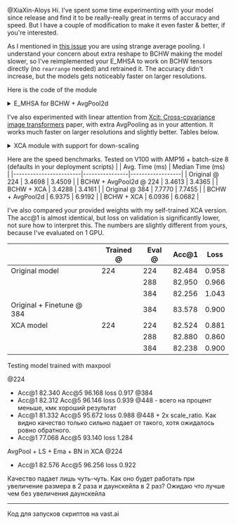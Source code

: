 @XiaXin-Aloys 
Hi. I've spent some time experimenting with your model since release and find it to be really-really great in terms of accuracy and speed. But I have a couple of modification to make it even faster & better, if you're interested. 

As I mentioned in [this issue](https://github.com/bytedance/Next-ViT/issues/2) you are using strange average pooling. I understand your concern about extra reshape to BCHW making the model slower, so I've reimplemented your E_MHSA to work on BCHW tensors directly (no `rearrange` needed) and retrained it. The accuracy didn't increase, but the models gets noticeably faster on larger resolutions. 

Here is the code of the module

<details>
  <summary>E_MHSA for BCHW + AvgPool2d </summary>
  
  ```python
  class E_MHSA(nn.Module):
    """
    Efficient Multi-Head Self Attention for BCHW input and proper AvgPool 
    """
    def __init__(self, dim, out_dim=None, head_dim=32, qkv_bias=True, qk_scale=None,
                 attn_drop=0, proj_drop=0., sr_ratio=1):
        super().__init__()
        self.dim = dim
        self.out_dim = out_dim if out_dim is not None else dim
        self.num_heads = self.dim // head_dim
        self.scale = qk_scale or head_dim ** -0.5
        self.q = nn.Conv2d(dim, self.dim, kernel_size=1, bias=qkv_bias)
        self.k = nn.Conv2d(dim, self.dim, kernel_size=1, bias=qkv_bias)
        self.v = nn.Conv2d(dim, self.dim, kernel_size=1, bias=qkv_bias)
        self.proj = nn.Conv2d(self.dim, self.out_dim, kernel_size=1)
        self.attn_drop = nn.Dropout(attn_drop)
        self.proj_drop = nn.Dropout(proj_drop)

        self.sr_ratio = sr_ratio
        if sr_ratio > 1:
            self.sr = nn.AvgPool2d(kernel_size=sr_ratio, stride=sr_ratio)
            self.norm = nn.BatchNorm2d(dim, eps=NORM_EPS)
        self.is_bn_merge = False
    def merge_bn(self, pre_bn):
        merge_pre_bn(self.q, pre_bn)
        if self.sr_ratio > 1:
            merge_pre_bn(self.k, pre_bn, self.norm)
            merge_pre_bn(self.v, pre_bn, self.norm)
        else:
            merge_pre_bn(self.k, pre_bn)
            merge_pre_bn(self.v, pre_bn)
        self.is_bn_merge = True
    def forward(self, x):
        B, C, H, W = x.shape
        q = self.q(x)
        # -> [B, Hd, C', N] -> [B, Hd, N, C']
        q = q.reshape(B, self.num_heads, C // self.num_heads, -1).transpose(-1, -2)

        if self.sr_ratio > 1:
            x_ = self.sr(x)
            if not torch.onnx.is_in_onnx_export() and not self.is_bn_merge:
                x_ = self.norm(x_)
            k = self.k(x_)
            # -> [B, Hd, C', N]
            k = k.reshape(B, self.num_heads, C // self.num_heads, -1)
            v = self.v(x_)
            # -> [B, Hd, C', N]
            v = v.reshape(B, self.num_heads, C // self.num_heads, -1)
        else:
            k = self.k(x)
            k = k.reshape(B, self.num_heads, C // self.num_heads, -1)
            v = self.v(x)
            v = v.reshape(B, self.num_heads, C // self.num_heads, -1)
        # [B, Hd, N, C'] @ [B, Hd, C', Npool] -> [B, Hd, N, Npool]
        attn = (q @ k) * self.scale
        attn = attn.softmax(dim=-1)
        attn = self.attn_drop(attn)

        # [B, Hd, C', Npool] @ [B, Hd, Npool, N] -> [B, Hd, C', N]
        x = (v @ attn.transpose(-1, -2)).reshape(B, C, H, W)
        x = self.proj(x)
        x = self.proj_drop(x)
        return x
  ```
  
</details>


I've also experimented with linear attention from [Xcit: Cross-covariance image transformers](https://arxiv.org/abs/2106.09681) paper, with extra AvgPooling as in your attention. It works much faster on larger resolutions and slightly better. Tables below. 

<details>
  <summary>XCA module with support for down-scaling </summary>

  ```python
  class XCA_mod(nn.Module):
    """Cross-Covariance Attention (XCA)
    Operation where the channels are updated using a weighted sum. The weights are obtained from the (softmax
    normalized) Cross-covariance matrix (Q^T \\cdot K \\in d_h \\times d_h)
    This could be viewed as dynamic 1x1 convolution
    """

    def __init__(self, dim, head_dim=32, qkv_bias=True, downscale_factor: int = 1):
        super().__init__()
        self.num_heads = dim // head_dim
        self.temperature = nn.Parameter(torch.ones(self.num_heads, 1, 1))
        self.qk = conv1x1(dim, dim * 2, bias=qkv_bias)
        self.v = conv1x1(dim, dim, bias=qkv_bias)
        self.proj = nn.Sequential(conv1x1(dim, dim, bias=True))
        self.downscale_factor = downscale_factor
        if downscale_factor > 1:
            self.down = nn.AvgPool2d(kernel_size=downscale_factor)
            self.norm = nn.BatchNorm2d(dim, eps=NORM_EPS)

    def forward(self, x):
        B, C, H, W = x.shape
        # C` == channels per head, Hd == num heads
        # -> x B x Hd x C` x N
        v = self.v(x).reshape(B, self.num_heads, C // self.num_heads, -1)

        x_ = self.norm(self.down(x))  if self.downscale_factor > 1 else x
        # -> x B x Hd x C` x N_small
        q, k = self.qk(x_).reshape(B, 2, self.num_heads, C // self.num_heads, -1).unbind(dim=1)

        # Paper section 3.2 l2-Normalization and temperature scaling
        q = F.normalize(q, dim=-1)
        k = F.normalize(k, dim=-1)
        # -> B x Hd x C` x C`
        attn = (q @ k.transpose(-2, -1)) * self.temperature
        attn = attn.softmax(dim=-1)

        # B x Hd x C` x C` @ B x Hd x C` x H*W -> B x C x H x W
        x_out = (attn @ v).reshape(B, C, H, W)
        x_out = self.proj(x_out)
        return x_out

    def merge_bn(self, pre_bn):
        raise NotImplemented

  ```
  
</details>

Here are the speed benchmarks. Tested on V100 with AMP16 + batch-size 8 (defaults in your deployment scripts)
|                        | Avg. Time (ms) | Median Time (ms) |
|------------------------|----------------|------------------|
| Original @ 224         | 3.4698         | 3.4509           |
| BCHW + AvgPool2d @ 224 | 3.4613         | 3.4365           |
| BCHW + XCA             | 3.4288         | 3.4161           |
| Original @ 384         | 7.7770         | 7.7455           |
| BCHW + AvgPool2d       | 6.9375         | 6.9192           |
| BCHW + XCA             | 6.0936         | 6.0682           |


I've also compared your provided weights with my self-trained XCA version. The acc@1 is almost identical, but loss on validation is significantly lower, not sure how to interpret this. The numbers are slightly different from yours, because I've evaluated on 1 GPU.

|                           | Trained @ | Eval @ | Acc@1  | Loss  |
|---------------------------|-----------|--------|--------|-------|
| Original model            | 224       | 224    | 82.484 | 0.958 |
|                           |           | 288    | 82.950 | 0.966 |
|                           |           | 384    | 82.256 | 1.043 |
| Original + Finetune @ 384 |           | 384    | 83.578 | 0.900 |
| XCA model                 | 224       | 224    | 82.524 | 0.881 |
|                           |           | 288    | 82.880 | 0.860 |
|                           |           | 384    | 82.238 | 0.900 |


Testing model trained with maxpool

@224
* Acc@1 82.340 Acc@5 96.168 loss 0.917
@384
* Acc@1 82.312 Acc@5 96.146 loss 0.939
@448 - всего на процент меньше, кмк хороший результат
* Acc@1 81.332 Acc@5 95.672 loss 0.988
@448 + 2x scale_ratio. Как видно качество только сильно падает от такого, хотя ожидалось ровно обратного. 
* Acc@1 77.068 Acc@5 93.140 loss 1.284


AvgPool + LS + Ema + BN in XCA
@224
* Acc@1 82.576 Acc@5 96.256 loss 0.922

Качество падает лишь чуть-чуть. Как оно будет работать при увеличение размера в 2 раза и даунскейла в 2 раз? Ожидаю что лучше чем без увеличения даунскейла



--- 


Код для запусков скриптов на vast.ai